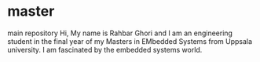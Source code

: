 # master
main repository
Hi, My name is Rahbar Ghori and I am an engineering student in the final year of my Masters in EMbedded Systems from Uppsala university. I am fascinated by the embedded systems world.
